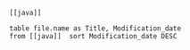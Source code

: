 	[[java]]
```dataview
table file.name as Title, Modification_date
from [[java]]  sort Modification_date DESC
```
